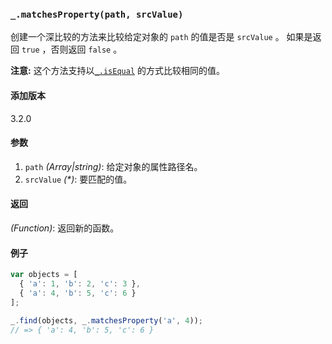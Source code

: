 ### `_.matchesProperty(path, srcValue)`[​](#_matchespropertypath-srcvalue "_matchespropertypath-srcvalue的直接链接")

创建一个深比较的方法来比较给定对象的 `path` 的值是否是 `srcValue` 。 如果是返回 `true` ，否则返回 `false` 。  
  
**注意:** 这个方法支持以[`_.isEqual`](#isEqual) 的方式比较相同的值。

#### 添加版本

3.2.0

#### 参数

1.  `path` _(Array|string)_: 给定对象的属性路径名。
2.  `srcValue` _(\*)_: 要匹配的值。

#### 返回

_(Function)_: 返回新的函数。

#### 例子

```js
var objects = [
  { 'a': 1, 'b': 2, 'c': 3 },
  { 'a': 4, 'b': 5, 'c': 6 }
];
 
_.find(objects, _.matchesProperty('a', 4));
// => { 'a': 4, 'b': 5, 'c': 6 }

```